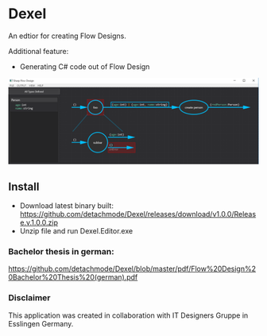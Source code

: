 # Dexel
An edtior for creating Flow Designs.

Additional feature:
- Generating C# code out of Flow Design 

![Image of Dexel Editor](./Screenshots/dexel.PNG)

## Install
- Download latest binary built: https://github.com/detachmode/Dexel/releases/download/v1.0.0/Release.v.1.0.0.zip
- Unzip file and run Dexel.Editor.exe

### Bachelor thesis in german:
https://github.com/detachmode/Dexel/blob/master/pdf/Flow%20Design%20Bachelor%20Thesis%20(german).pdf

### Disclaimer
This application was created in collaboration with IT Designers Gruppe in Esslingen Germany.
